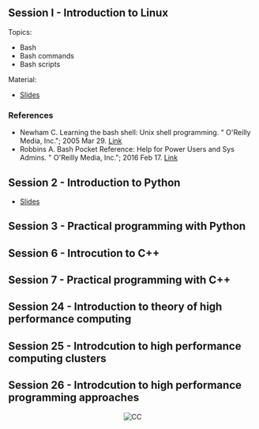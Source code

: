 
## Session I - Introduction to Linux

Topics:

* Bash  
* Bash commands
* Bash scripts

Material:

* [Slides](https://diehlpkteaching.github.io/MEDP-7098/Session1.slides.html)

### References

* Newham C. Learning the bash shell: Unix shell programming. " O'Reilly Media, Inc."; 2005 Mar 29. [Link](https://www.oreilly.com/library/view/learning-the-bash/0596009658/)
* Robbins A. Bash Pocket Reference: Help for Power Users and Sys Admins. " O'Reilly Media, Inc."; 2016 Feb 17. [Link](https://www.oreilly.com/library/view/bash-pocket-reference/9781491941584/)

## Session 2 - Introduction to Python

*  [Slides](https://diehlpkteaching.github.io/MEDP-7098/Session2.slides.html)

## Session 3 - Practical programming with Python

## Session 6 - Introcution to C++

## Session 7 - Practical programming with C++

## Session 24 - Introduction to theory of high performance computing 

## Session 25 - Introdcution to high performance computing clusters

## Session 26 - Introdcution to high performance programming approaches


<p style="text-align:center;"> <img src="https://mirrors.creativecommons.org/presskit/buttons/80x15/svg/by-nc-nd.svg" alt="CC"> </p>


